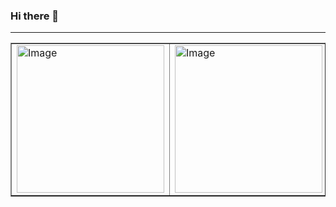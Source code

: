 ### Hi there 👋

---
<!--<p><img width="99%" src="https://user-images.githubusercontent.com/1355437/138717144-a9ab1bd8-7ebf-4872-b15c-6be3d43ddc67.png" /></p>-->

<table border="none" cellspacing="0" cellpadding="0">
<tbody>
<tr>
<td><img src="https://github-readme-stats.vercel.app/api?username=chandlerpl&count_private=true&show_icons=true&theme=tokyonight&hide_border=true" alt="Image" height="236" /></td>
<td><img src="https://github-readme-stats.vercel.app/api/top-langs/?username=chandlerpl&amp;layout=compact&amp;theme=tokyonight&amp;hide_border=true" alt="Image" height="236" /></td>
</tr>
</tbody>
</table>

<!--
**chandlerpl/chandlerpl** is a ✨ _special_ ✨ repository because its `README.md` (this file) appears on your GitHub profile.

Here are some ideas to get you started:

- 🔭 I’m currently working on ...
- 🌱 I’m currently learning ...
- 👯 I’m looking to collaborate on ...
- 🤔 I’m looking for help with ...
- 💬 Ask me about ...
- 📫 How to reach me: ...
- 😄 Pronouns: ...
- ⚡ Fun fact: ...
-->
